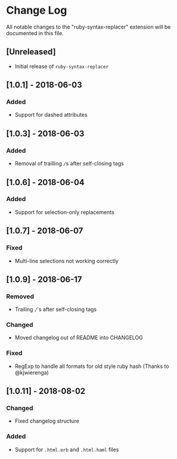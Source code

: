 # Change Log
All notable changes to the "ruby-syntax-replacer" extension will be documented in this file.

## [Unreleased]
- Initial release of `ruby-syntax-replacer`

## [1.0.1] - 2018-06-03
### Added

- Support for dashed attributes

## [1.0.3] - 2018-06-03
### Added

- Removal of trailling `/`s after self-closing tags

## [1.0.6] - 2018-06-04
### Added

- Support for selection-only replacements

## [1.0.7] - 2018-06-07
### Fixed

- Multi-line selections not working correctly

## [1.0.9] - 2018-06-17
### Removed

- Trailing `/`'s after self-closing tags

### Changed

- Moved changelog out of README into CHANGELOG

### Fixed

- RegExp to handle all formats for old style ruby hash (Thanks to @kjwierenga)

## [1.0.11] - 2018-08-02
### Changed

- Fixed changelog structure

### Added

- Support for `.html.erb` and `.html.haml` files